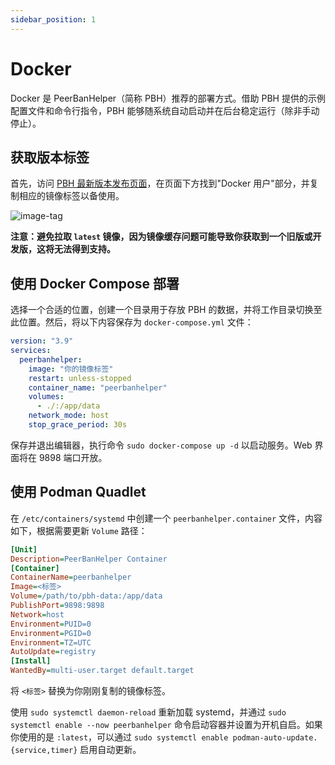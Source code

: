 ```yaml
---
sidebar_position: 1
---
```


# Docker

Docker 是 PeerBanHelper（简称 PBH）推荐的部署方式。借助 PBH 提供的示例配置文件和命令行指令，PBH 能够随系统自动启动并在后台稳定运行（除非手动停止）。

## 获取版本标签

首先，访问 [PBH 最新版本发布页面](https://github.com/PBH-BTN/PeerBanHelper/releases/latest)，在页面下方找到"Docker 用户"部分，并复制相应的镜像标签以备使用。

![image-tag](./assets/docker-tag.png)

**注意：避免拉取 `latest` 镜像，因为镜像缓存问题可能导致你获取到一个旧版或开发版，这将无法得到支持。**

## 使用 Docker Compose 部署

选择一个合适的位置，创建一个目录用于存放 PBH 的数据，并将工作目录切换至此位置。然后，将以下内容保存为 `docker-compose.yml` 文件：

```yaml
version: "3.9"
services:
  peerbanhelper:
    image: "你的镜像标签"
    restart: unless-stopped
    container_name: "peerbanhelper"
    volumes:
      - ./:/app/data
    network_mode: host
    stop_grace_period: 30s
```

保存并退出编辑器，执行命令 `sudo docker-compose up -d` 以启动服务。Web 界面将在 9898 端口开放。

## 使用 Podman Quadlet

在 `/etc/containers/systemd` 中创建一个 `peerbanhelper.container` 文件，内容如下，根据需要更新 `Volume` 路径：

```ini
[Unit]
Description=PeerBanHelper Container
[Container]
ContainerName=peerbanhelper
Image=<标签>
Volume=/path/to/pbh-data:/app/data
PublishPort=9898:9898
Network=host
Environment=PUID=0
Environment=PGID=0
Environment=TZ=UTC
AutoUpdate=registry
[Install]
WantedBy=multi-user.target default.target
```

将 `<标签>` 替换为你刚刚复制的镜像标签。

使用 `sudo systemctl daemon-reload` 重新加载 systemd，并通过 `sudo systemctl enable --now peerbanhelper` 命令启动容器并设置为开机自启。如果你使用的是 `:latest`，可以通过 `sudo systemctl enable podman-auto-update.{service,timer}` 启用自动更新。